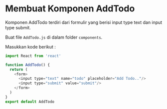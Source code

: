 # Membuat Komponen AddTodo

Komponen AddTodo terdiri dari formulir yang berisi input type text dan input type submit.

Buat file `AddTodo.js` di dalam folder `components`.

Masukkan kode berikut :

```javascript
import React from 'react'

function AddTodo() {
  return (
    <form>
      <input type="text" name="todo" placeholder="Add Todo.."/>
      <input type="submit" value="submit"/>
    </form>
  )
}
export default AddTodo
```
